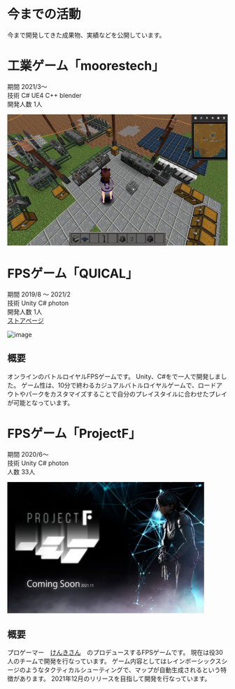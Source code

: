 # 今までの活動
今まで開発してきた成果物、実績などを公開しています。


# 工業ゲーム「moorestech」
期間 2021/3〜 <br>
技術 C# UE4 C++ blender<br>
開発人数 1人<br>

<a href="https://github.com/sakastudio/moorestech" target="_blank">
    <img height=300 src="img/factory.jpeg"/>
</a>



# FPSゲーム「QUICAL」
期間 2019/8 〜 2021/2<br>
技術 Unity C# photon<br>
開発人数 1人<br>
[ストアページ](https://store.steampowered.com/app/1216600/QUICAL/?l=japanese)

![image](https://user-images.githubusercontent.com/55620461/134102950-8629efeb-8313-493e-8cbc-a143a9dd5f95.png)

## 概要
オンラインのバトルロイヤルFPSゲームです。
Unity、C#をで一人で開発しました。
ゲーム性は、10分で終わるカジュアルバトルロイヤルゲームで、ロードアウトやパークをカスタマイズすることで自分のプレイスタイルに合わせたプレイが可能となっています。



# FPSゲーム「ProjectF」
期間 2020/6〜<br>
技術 Unity C# photon<br>
人数 33人<br>

<a href="https://camp-fire.jp/projects/view/421688" target="_blank">
    <img height=300 src="img/projectf.jpeg"/>
</a>

## 概要
プロゲーマー　[けんきさん](https://twitter.com/T_kenki)　のプロデュースするFPSゲームです。
現在は役30人のチームで開発を行なっています。
ゲーム内容としてはレインボーシックスシージのようなタクティカルシューティングで、マップが自動生成されるという特徴があります。
2021年12月のリリースを目指して開発を行なっています。




